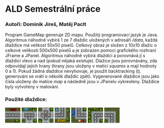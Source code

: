 # ALD Semestrální práce
### Autoři: Dominik Jireš, Matěj Paclt
Program GameMap generuje 2D mapu. Použitý programovací jazyk je Java. Algoritmus náhodně vybírá 1 ze 7 dlaždic uložených v adresáři */data*,
každá dlaždice má velikost 50x50 pixelů. Celkový obraz je složen z 10x10 dlažic o celkové velikosti 500x500 pixelů a je zobrazen pomocí
grafického rozhraní JFrame a JPanel. Algoritmus náhodně vybírá dlaždici a porovnává jí s dlaždicí vlevo a nad (pokud nějaká existuje).
Dlažice jsou porovnávány, zda odpovídají jejich hrany (hrany jsou uloženy v matici *squares* a mají hodnoty 0 a 1). Pokud žádná dlaždice
nevyhovuje, je použit backtracking (tj. generování se vrátí o několik dlaždic zpět). Vygenerované dlaždice jsou jako čísla uloženy do
matice *map* a následně jsou v JPanelu vykresleny. Dlaždice byly vytvořeny v malování.

### Použité dlaždice:

![Dlaždice 1](/GameMap/data/1.png)
![Dlaždice 2](/GameMap/data/2.png)
![Dlaždice 3](/GameMap/data/3.png)
![Dlaždice 4](/GameMap/data/4.png)
![Dlaždice 5](/GameMap/data/5.png)
![Dlaždice 6](/GameMap/data/6.png)
![Dlaždice 7](/GameMap/data/7.png)

